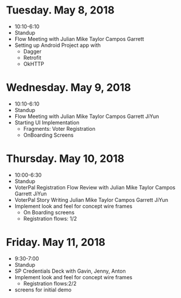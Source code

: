 Tuesday. May 8, 2018
==============
* 10:10-6:10
* Standup
* Flow Meeting with Julian Mike Taylor Campos Garrett
* Setting up Android Project app with
  * Dagger
  * Retrofit
  * OkHTTP

Wednesday. May 9, 2018
==============
* 10:10-6:10
* Standup
* Flow Meeting with Julian Mike Taylor Campos Garrett JiYun
* Starting UI Implementation
  * Fragments: Voter Registration
  * OnBoarding Screens

Thursday. May 10, 2018
==============
* 10:00-6:30
* Standup
* VoterPal Registration Flow Review with Julian Mike Taylor Campos Garrett JiYun
* VoterPal Story Writing Julian Mike Taylor Campos Garrett JiYun
* Implement look and feel for concept wire frames
  * On Boarding screens
  * Registration flows: 1/2

Friday. May 11, 2018
==============
* 9:30-7:00
* Standup
* SP Credentials Deck with Gavin, Jenny, Anton
* Implement look and feel for concept wire frames
  * Registration flows:2/2
* screens for initial demo
